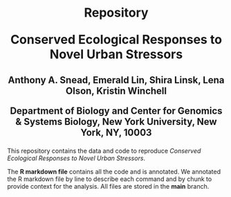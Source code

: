 # <p align="center"> Repository <p> <p align="center"> Conserved Ecological Responses to Novel Urban Stressors <p>
## <p align="center">Anthony A. Snead, Emerald Lin, Shira Linsk, Lena Olson, Kristin Winchell<p> <p align="center">Department of Biology and Center for Genomics & Systems Biology, New York University, New York, NY, 10003</p>
This repository contains the data and code to reproduce _Conserved Ecological Responses to Novel Urban Stressors_. 

The **R markdown file** contains all the code and is annotated. We annotated the R markdown file by line to describe each command and by chunk to provide context for the analysis. All files are stored in the **main** branch. 
